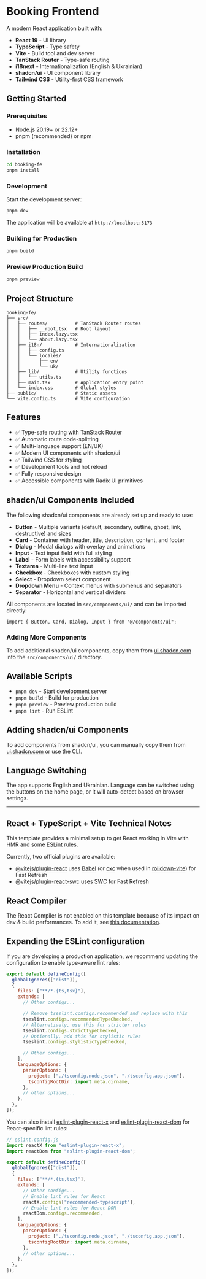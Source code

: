 # Booking Frontend

A modern React application built with:

- **React 19** - UI library
- **TypeScript** - Type safety
- **Vite** - Build tool and dev server
- **TanStack Router** - Type-safe routing
- **i18next** - Internationalization (English & Ukrainian)
- **shadcn/ui** - UI component library
- **Tailwind CSS** - Utility-first CSS framework

## Getting Started

### Prerequisites

- Node.js 20.19+ or 22.12+
- pnpm (recommended) or npm

### Installation

```bash
cd booking-fe
pnpm install
```

### Development

Start the development server:

```bash
pnpm dev
```

The application will be available at `http://localhost:5173`

### Building for Production

```bash
pnpm build
```

### Preview Production Build

```bash
pnpm preview
```

## Project Structure

```
booking-fe/
├── src/
│   ├── routes/          # TanStack Router routes
│   │   ├── __root.tsx   # Root layout
│   │   ├── index.lazy.tsx
│   │   └── about.lazy.tsx
│   ├── i18n/            # Internationalization
│   │   ├── config.ts
│   │   └── locales/
│   │       ├── en/
│   │       └── uk/
│   ├── lib/             # Utility functions
│   │   └── utils.ts
│   ├── main.tsx         # Application entry point
│   └── index.css        # Global styles
├── public/              # Static assets
└── vite.config.ts       # Vite configuration
```

## Features

- ✅ Type-safe routing with TanStack Router
- ✅ Automatic route code-splitting
- ✅ Multi-language support (EN/UK)
- ✅ Modern UI components with shadcn/ui
- ✅ Tailwind CSS for styling
- ✅ Development tools and hot reload
- ✅ Fully responsive design
- ✅ Accessible components with Radix UI primitives

## shadcn/ui Components Included

The following shadcn/ui components are already set up and ready to use:

- **Button** - Multiple variants (default, secondary, outline, ghost, link, destructive) and sizes
- **Card** - Container with header, title, description, content, and footer
- **Dialog** - Modal dialogs with overlay and animations
- **Input** - Text input field with full styling
- **Label** - Form labels with accessibility support
- **Textarea** - Multi-line text input
- **Checkbox** - Checkboxes with custom styling
- **Select** - Dropdown select component
- **Dropdown Menu** - Context menus with submenus and separators
- **Separator** - Horizontal and vertical dividers

All components are located in `src/components/ui/` and can be imported directly:

```tsx
import { Button, Card, Dialog, Input } from "@/components/ui";
```

### Adding More Components

To add additional shadcn/ui components, copy them from [ui.shadcn.com](https://ui.shadcn.com/) into the `src/components/ui/` directory.

## Available Scripts

- `pnpm dev` - Start development server
- `pnpm build` - Build for production
- `pnpm preview` - Preview production build
- `pnpm lint` - Run ESLint

## Adding shadcn/ui Components

To add components from shadcn/ui, you can manually copy them from [ui.shadcn.com](https://ui.shadcn.com/) or use the CLI.

## Language Switching

The app supports English and Ukrainian. Language can be switched using the buttons on the home page, or it will auto-detect based on browser settings.

---

## React + TypeScript + Vite Technical Notes

This template provides a minimal setup to get React working in Vite with HMR and some ESLint rules.

Currently, two official plugins are available:

- [@vitejs/plugin-react](https://github.com/vitejs/vite-plugin-react/blob/main/packages/plugin-react) uses [Babel](https://babeljs.io/) (or [oxc](https://oxc.rs) when used in [rolldown-vite](https://vite.dev/guide/rolldown)) for Fast Refresh
- [@vitejs/plugin-react-swc](https://github.com/vitejs/vite-plugin-react/blob/main/packages/plugin-react-swc) uses [SWC](https://swc.rs/) for Fast Refresh

## React Compiler

The React Compiler is not enabled on this template because of its impact on dev & build performances. To add it, see [this documentation](https://react.dev/learn/react-compiler/installation).

## Expanding the ESLint configuration

If you are developing a production application, we recommend updating the configuration to enable type-aware lint rules:

```js
export default defineConfig([
  globalIgnores(["dist"]),
  {
    files: ["**/*.{ts,tsx}"],
    extends: [
      // Other configs...

      // Remove tseslint.configs.recommended and replace with this
      tseslint.configs.recommendedTypeChecked,
      // Alternatively, use this for stricter rules
      tseslint.configs.strictTypeChecked,
      // Optionally, add this for stylistic rules
      tseslint.configs.stylisticTypeChecked,

      // Other configs...
    ],
    languageOptions: {
      parserOptions: {
        project: ["./tsconfig.node.json", "./tsconfig.app.json"],
        tsconfigRootDir: import.meta.dirname,
      },
      // other options...
    },
  },
]);
```

You can also install [eslint-plugin-react-x](https://github.com/Rel1cx/eslint-react/tree/main/packages/plugins/eslint-plugin-react-x) and [eslint-plugin-react-dom](https://github.com/Rel1cx/eslint-react/tree/main/packages/plugins/eslint-plugin-react-dom) for React-specific lint rules:

```js
// eslint.config.js
import reactX from "eslint-plugin-react-x";
import reactDom from "eslint-plugin-react-dom";

export default defineConfig([
  globalIgnores(["dist"]),
  {
    files: ["**/*.{ts,tsx}"],
    extends: [
      // Other configs...
      // Enable lint rules for React
      reactX.configs["recommended-typescript"],
      // Enable lint rules for React DOM
      reactDom.configs.recommended,
    ],
    languageOptions: {
      parserOptions: {
        project: ["./tsconfig.node.json", "./tsconfig.app.json"],
        tsconfigRootDir: import.meta.dirname,
      },
      // other options...
    },
  },
]);
```
